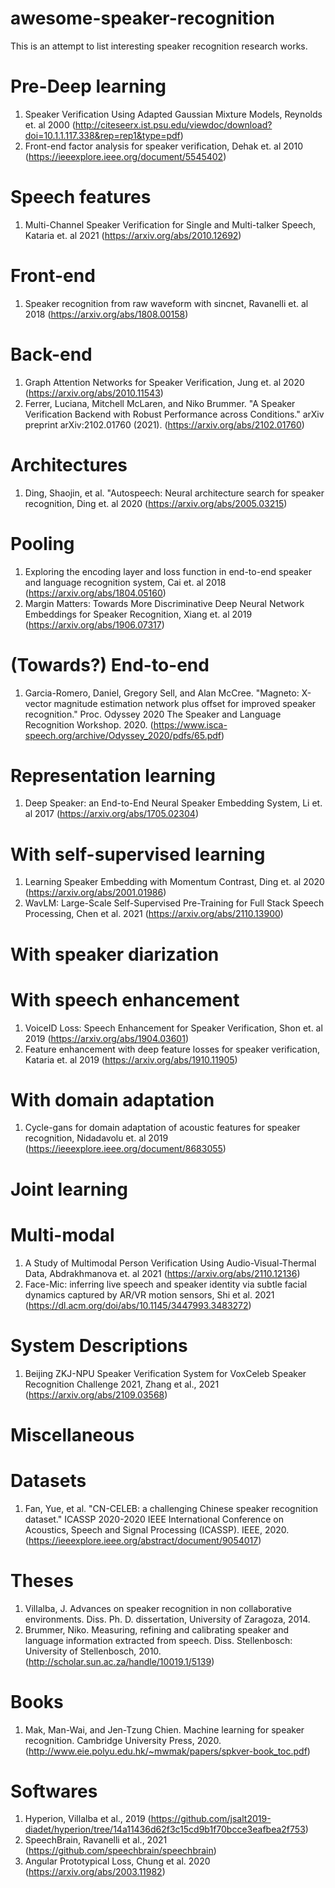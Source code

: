 # awesome-speaker-recognition
This is an attempt to list interesting speaker recognition research works.

# Pre-Deep learning
1. Speaker Verification Using Adapted Gaussian Mixture Models, Reynolds et. al 2000 (http://citeseerx.ist.psu.edu/viewdoc/download?doi=10.1.1.117.338&rep=rep1&type=pdf)
2. Front-end factor analysis for speaker verification, Dehak et. al 2010 (https://ieeexplore.ieee.org/document/5545402)

# Speech features
1. Multi-Channel Speaker Verification for Single and Multi-talker Speech, Kataria et. al 2021 (https://arxiv.org/abs/2010.12692)

# Front-end
1. Speaker recognition from raw waveform with sincnet, Ravanelli et. al 2018 (https://arxiv.org/abs/1808.00158)

# Back-end
1. Graph Attention Networks for Speaker Verification, Jung et. al 2020 (https://arxiv.org/abs/2010.11543)
2. Ferrer, Luciana, Mitchell McLaren, and Niko Brummer. "A Speaker Verification Backend with Robust Performance across Conditions." arXiv preprint arXiv:2102.01760 (2021). (https://arxiv.org/abs/2102.01760)

# Architectures
1. Ding, Shaojin, et al. "Autospeech: Neural architecture search for speaker recognition, Ding et. al 2020 (https://arxiv.org/abs/2005.03215)

# Pooling
1. Exploring the encoding layer and loss function in end-to-end speaker and language recognition system, Cai et. al 2018 (https://arxiv.org/abs/1804.05160)
2. Margin Matters: Towards More Discriminative Deep Neural Network Embeddings for Speaker Recognition, Xiang et. al 2019 (https://arxiv.org/abs/1906.07317)

# (Towards?) End-to-end
1. Garcia-Romero, Daniel, Gregory Sell, and Alan McCree. "Magneto: X-vector magnitude estimation network plus offset for improved speaker recognition." Proc. Odyssey 2020 The Speaker and Language Recognition Workshop. 2020. (https://www.isca-speech.org/archive/Odyssey_2020/pdfs/65.pdf)

# Representation learning
1. Deep Speaker: an End-to-End Neural Speaker Embedding System, Li et. al 2017 (https://arxiv.org/abs/1705.02304)

# With self-supervised learning
1. Learning Speaker Embedding with Momentum Contrast, Ding et. al 2020 (https://arxiv.org/abs/2001.01986)
2. WavLM: Large-Scale Self-Supervised Pre-Training for Full Stack Speech Processing, Chen et al. 2021 (https://arxiv.org/abs/2110.13900)

# With speaker diarization

# With speech enhancement
1. VoiceID Loss: Speech Enhancement for Speaker Verification, Shon et. al 2019 (https://arxiv.org/abs/1904.03601)
2. Feature enhancement with deep feature losses for speaker verification, Kataria et. al 2019 (https://arxiv.org/abs/1910.11905) 

# With domain adaptation
1. Cycle-gans for domain adaptation of acoustic features for speaker recognition, Nidadavolu et. al 2019 (https://ieeexplore.ieee.org/document/8683055)

# Joint learning

# Multi-modal
1. A Study of Multimodal Person Verification Using Audio-Visual-Thermal Data, Abdrakhmanova et. al 2021 (https://arxiv.org/abs/2110.12136)
2. Face-Mic: inferring live speech and speaker identity via subtle facial dynamics captured by AR/VR motion sensors, Shi et al. 2021 (https://dl.acm.org/doi/abs/10.1145/3447993.3483272)

# System Descriptions
1. Beijing ZKJ-NPU Speaker Verification System for VoxCeleb Speaker Recognition Challenge 2021, Zhang et al., 2021 (https://arxiv.org/abs/2109.03568)

# Miscellaneous

# Datasets
1. Fan, Yue, et al. "CN-CELEB: a challenging Chinese speaker recognition dataset." ICASSP 2020-2020 IEEE International Conference on Acoustics, Speech and Signal Processing (ICASSP). IEEE, 2020. (https://ieeexplore.ieee.org/abstract/document/9054017)

# Theses
1. Villalba, J. Advances on speaker recognition in non collaborative environments. Diss. Ph. D. dissertation, University of Zaragoza, 2014.
2. Brummer, Niko. Measuring, refining and calibrating speaker and language information extracted from speech. Diss. Stellenbosch: University of Stellenbosch, 2010. (http://scholar.sun.ac.za/handle/10019.1/5139)

# Books
1. Mak, Man-Wai, and Jen-Tzung Chien. Machine learning for speaker recognition. Cambridge University Press, 2020. (http://www.eie.polyu.edu.hk/~mwmak/papers/spkver-book_toc.pdf)

# Softwares
1. Hyperion, Villalba et al., 2019 (https://github.com/jsalt2019-diadet/hyperion/tree/14a11436d62f3c15cd9b1f70bcce3eafbea2f753)
2. SpeechBrain, Ravanelli et al., 2021 (https://github.com/speechbrain/speechbrain)
3. Angular Prototypical Loss, Chung et al. 2020 (https://arxiv.org/abs/2003.11982)
